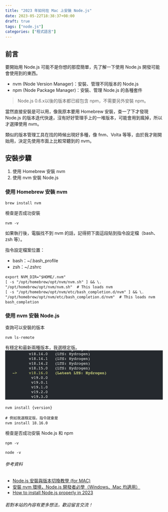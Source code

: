 ```yaml
---
title: "2023 年如何在 Mac 上安裝 Node.js"
date: 2023-05-22T18:38:37+08:00
draft: true
tags: ["node.js"]
categories: ["程式語言"]
---
```


## 前言
要開始用 Node.js 可能不是你想的那麼簡單，先了解一下使用 Node.js 開發可能會使用到的東西。

 - nvm (Node Version Manager)：安裝、管理不同版本的 Node.js
 - npm (Node Package Manager)：安裝、管理 Node.js 的各種套件

>Node.js 0.6.x以後的版本都已經包含 npm，不需要另外安裝 npm。

當然直接安裝是可以用，像我原本要用 Homebrew 安裝，查一了下才發現 Node.js 的版本迭代快速，沒有好好管理手上的一堆版本，可能會用到瘋掉，所以才選擇使用 nvm。

類似的版本管理工具在找的時候出現好多種，像 fnm、Volta 等等，由於我才剛開始用，決定先使用市面上比較常聽到的 nvm。

## 安裝步驟
1. 使用 Homebrew 安裝 nvm
2. 使用 nvm 安裝 Node.js

### 使用 Homebrew 安裝 nvm
```
brew install nvm
```

檢查是否成功安裝
```
nvm -v
```
如果執行後，電腦找不到 nvm 的話，記得把下面這段貼到指令設定檔（bash、zsh 等）。

指令設定檔案位置：
  - bash：~/.bash_profile
  - zsh：~/.zshrc

```
export NVM_DIR="$HOME/.nvm"
[ -s "/opt/homebrew/opt/nvm/nvm.sh" ] && \. "/opt/homebrew/opt/nvm/nvm.sh"  # This loads nvm
[ -s "/opt/homebrew/opt/nvm/etc/bash_completion.d/nvm" ] && \. "/opt/homebrew/opt/nvm/etc/bash_completion.d/nvm"  # This loads nvm bash_completion
```

### 使用 nvm 安裝 Node.js
查詢可以安裝的版本
```
nvm ls-remote
```

有穩定和最新兩種版本，我選穩定版。
![](2023-05-22-18-48-30.png)

```
nvm install {version}

# 例如我選穩定版，指令就會是
nvm install 18.16.0
```

檢查是否成功安裝 Node.js 和 npm
```
npm -v
```

```
node -v
```

###### 參考資料
 - [Node.js 安裝與版本切換教學 (for MAC)](http://icarus4.logdown.com/posts/175092-nodejs-installation-guide)
 - [安裝 nvm 環境，Node.js 開發者必學（Windows、Mac 均適用）](https://www.casper.tw/development/2022/01/10/install-nvm/)
 - [How to install Node.js properly in 2023](https://blog.apify.com/how-to-install-nodejs/)

###### 若對本站的內容有更多想法，歡迎留言交流！